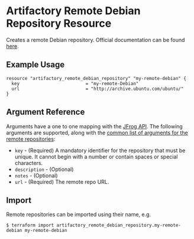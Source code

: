 # Artifactory Remote Debian Repository Resource

Creates a remote Debian repository.
Official documentation can be found [here](https://www.jfrog.com/confluence/display/JFROG/Debian+Repositories).


## Example Usage

```hcl
resource "artifactory_remote_debian_repository" "my-remote-debian" {
  key                         = "my-remote-Debian"
  url                         = "http://archive.ubuntu.com/ubuntu/"
}
```

## Argument Reference

Arguments have a one to one mapping with the [JFrog API](https://www.jfrog.com/confluence/display/RTF/Repository+Configuration+JSON).
The following arguments are supported, along with the [common list of arguments for the remote repositories](remote.md):

* `key` - (Required) A mandatory identifier for the repository that must be unique. It cannot begin with a number or
  contain spaces or special characters.
* `description` - (Optional)
* `notes` - (Optional)
* `url` - (Required) The remote repo URL.



## Import

Remote repositories can be imported using their name, e.g.
```
$ terraform import artifactory_remote_debian_repository.my-remote-debian my-remote-debian
```